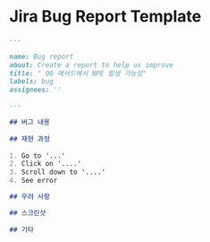 # Jira Bug Report Template

```markdown
---

name: Bug report
about: Create a report to help us improve
title: " OO 메서드에서 NPE 발생 가능성"
labels: bug
assignees: ''

---

## 버그 내용
 
## 재현 과정
 
1. Go to '...'
2. Click on '....'
3. Scroll down to '....'
4. See error

## 우려 사항

## 스크린샷
 
## 기타
```

